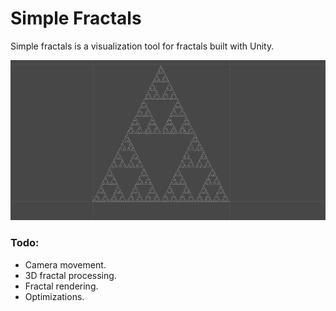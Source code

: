 # Simple Fractals
Simple fractals is a visualization tool for fractals built with Unity.

![First example](./Assets/Images/Example-1.png)

### Todo:
- Camera movement.
- 3D fractal processing.
- Fractal rendering.
- Optimizations.

